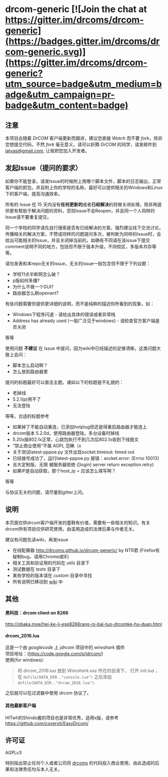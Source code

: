 # drcom-generic [![Join the chat at https://gitter.im/drcoms/drcom-generic](https://badges.gitter.im/drcoms/drcom-generic.svg)](https://gitter.im/drcoms/drcom-generic?utm_source=badge&utm_medium=badge&utm_campaign=pr-badge&utm_content=badge)

## 注意

本项目会随着 *DrCOM* 客户端更新而跟进，建议您直接 *Watch* 而不要 *fork*，除非您想提交代码，不然 *fork* 毫无意义。请可以折腾 *DrCOM* 的同学，请发邮件到 latyas@gmail.com, 让我把您加入开发者。

## 发起Issue（提问的要求）
如果你不能登录，请发Issue的时候附上用哪个脚本文件，脚本的日志输出，正常客户端的抓包，并且附上你的学校的名称，最好可以提供相关的Windows和Linux下的客户端，提高沟通效率。

所有的 Issue 在 15 天内没有**任何更新的**或者**已经解决**的将做关闭处理，除非再提供更有帮助于解决问题的资料，否则Issue不会Reopen，并且同一个人同样的Issue请不要重复提交。

同一个学校的同学请先自行搜索是否有已经解决的方案，强烈建议线下交流讨论，传播相关的解决方案，不赞成同样的问题提问多次，被判断为同样的Issue时，会给出可能相关的Issue，并且关闭掉当前的，如确有不同请在该issue下提交comment说明不同的地方，包括但不限于版本升级，不同校区，多版本共存等等。

请勿发表和本repo无关的issue，无关的issue一般包含但不限于下列议题：

* 学校11点半断网怎么破？
* p版如何多播?
* 为什么不做一个GUI?
* 路由器怎么刷openwrt?

有些问题需要你提供更详细的说明，而不是纯粹的描述你所看到的现象，如：

* Windows下程序闪退 - 请给出具体的错误或者异常栈
* Address has already used (一般广泛见于windows) - 请检查官方客户端是否关闭

等等

使用问题 **不建议** 在 issue 中提问，因为wiki中已经描述的足够清晰，这类问题大致上会问：

* 脚本怎么启动啊？
* 怎么放到路由器里

提问的标题最好可以直击主题，诸如以下的标题是不礼貌的：

* 老掉线
* 5.2.1(p)用不了
* 无法登陆

等等，合适的标题参考

* 如果掉了不能自动重连，已添加hotplug但还是得重启路由器才能连上
* drcom版本 5.2.0d，使用路由器登陆，多台设备时掉线
* 5.20x版802.1x正常，心跳包执行不到几次后802.1x收到下线报文
* “禁止商业使用“不属 AGPL 范畴（x
* 关于测试latest-pppoe.py 文件出现socket.timeout: timed out
* 已经拨号成功了，运行latest-pppoe.py 报错：socket.error: [Errno 10013]
* 吉大定制版，无限 被服务器拒绝 ([login] server return exception.retry)
* 如果IP是自动获取，那个host_ip = 应该怎么填写啊？

等等

与协议无关的问题，请尽量到gitter上问。

## 说明
本页面仅供drcom客户端开发的童鞋有价值，需要有一些相关的知识。有关drcom所有项目仅供研究使用，由滥用造成的法律后果与作者无关。

建议有问题先读wiki，再发issue

* 在线配置器 http://drcoms.github.io/drcom-generic/ by NTR君 (Firefox有秘制bug，请用Chrome或IE)
* 相关工具和验证用的代码在 *utils* 目录下
* 测试数据在 *tests* 目录下
* 某些学校的版本请在 *custom* 目录中寻找
* 所有说明已移动到 [wiki](https://github.com/drcoms/generic/wiki) 中

## 其他
#### 黑科技：drcom client on 8266
<http://obaka.moe/hei-ke-ji-esp8266rang-ni-bai-tuo-drcomke-hu-duan.html>

#### drcom_2016.lua
这是一个由 *googlecode* 上 *jdrcom* 项目中的 *wireshark* 插件 <br>
项目地址：(https://code.google.com/p/jdrcom/) <br>
使用(for windows):
> 将 *drcom_2016.lua* 放到 *Wireshark.exe* 所在的目录下， 打开 *init.lua* ，在 `dofile(DATA_DIR.."console.lua")` 之后添加 `dofile(DATA_DIR.."drcom_2016.lua")`.

之后就可以在过滤器中使用 *drcom* 协议了。

#### 其他最新客户端
HITwh的Shindo酱的项目也是非常优秀，适用x版，请参考 <br>
https://github.com/coverxit/EasyDrcom/

## 许可证

AGPLv3

特别指出禁止任何个人或者公司将 [drcoms](http://github.com/drcoms/) 的代码投入商业使用，由此造成的后果和法律责任均与本人无关。 
